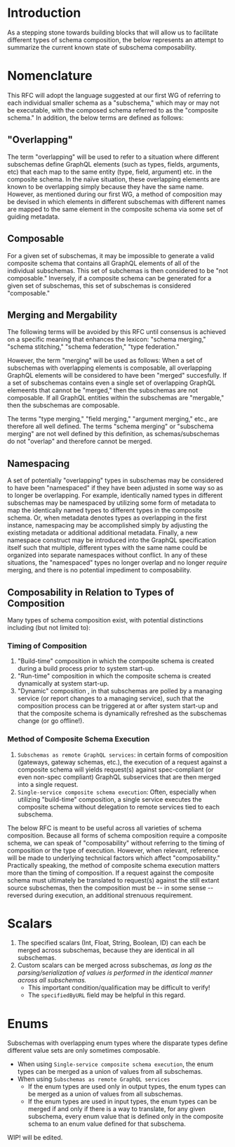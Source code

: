 
# Introduction

As a stepping stone towards building blocks that will allow us to facilitate different types of schema composition, the below represents an attempt to summarize the current known state of subschema composability.

# Nomenclature

This RFC will adopt the language suggested at our first WG of referring to each individual smaller schema as a "subschema," which may or may not be executable, with the composed schema referred to as the "composite schema." In addition, the below terms are defined as follows:

## "Overlapping"

The term "overlapping" will be used to refer to a situation where different subschemas define GraphQL elements (such as types, fields, arguments, etc) that each map to the same entity (type, field, argument) etc. in the composite schema. In the naïve situation, these overlapping elements are known to be overlapping simply because they have the same name. However, as mentioned during our first WG, a method of composition may be devised in which elements in different subschemas with different names are mapped to the same element in the composite schema via some set of guiding metadata.

## Composable

For a given set of subschemas, it may be impossible to generate a valid composite schema that contains all GraphQL elements of all of the individual subschemas. This set of subchemas is then considered to be "not composable." Inversely, if a composite schema can be generated for a given set of subschemas, this set of subschemas is considered "composable."

## Merging and Mergability

The following terms will be avoided by this RFC until consensus is achieved on a specific meaning that enhances the lexicon: "schema merging," "schema stitching," "schema federation," "type federation."

However, the term "merging" will be used as follows: When a set of subschemas with overlapping elements is composable, all overlapping GraphQL elements will be considered to have been "merged" succesfully. If a set of subschemas contains even a single set of overlapping GraphQL elemeents that cannot be "merged," then the subschemas are not composable. If all GraphQL entities within the subschemas are "mergable," then the subschemas are composable.

The terms "type merging," "field merging," "argument merging," etc., are therefore all well defined. The terms "schema merging" or "subschema merging" are not well defined by this definition, as schemas/subschemas do not "overlap" and therefore cannot be merged.

## Namespacing

A set of potentially "overlapping" types in subschemas may be considered to have been "namespaced" if they have been adjusted in some way so as to longer be overlapping. For example, identically named types in different subschemas may be namespaced by utilizing some form of metadata to map the identically named types to different types in the composite schema. Or, when metadata denotes types as overlapping in the first instance, namespacing may be accomplished simply by adjusting the existing metadata or additional additional metadata. Finally, a new namespace construct may be introduced into the GraphQL specification itself such that multiple, different types with the same name could be organized into separate namespaces without conflict. In any of these situations, the "namespaced" types no longer overlap and no longer _require_ merging, and there is no potential impediment to composability. 

## Composability in Relation to Types of Composition

Many types of schema composition exist, with potential distinctions including (but not limited to):

### Timing of Composition

1. "Build-time" composition in which the composite schema is created during a build process prior to system start-up. 
2. "Run-time" composition in which the composite schema is created dynamically at system start-up.
3. "Dynamic" composition , in that subschemas are polled by a managing service (or report changes to a managing service), such that the composition process can be triggered at or after system start-up and that the composite schema is dynamically refreshed as the subschemas change (or go offline!).

### Method of Composite Schema Execution

1. `Subschemas as remote GraphQL services`: in certain forms of composition (gateways, gateway schemas, etc.), the execution of a request against a composite schema will yields request(s) against spec-compliant (or even non-spec compliant) GraphQL subservices that are then merged into a single request.
2. `Single-service composite schema execution`: Often, especially when utilizing "build-time" composition, a single service executes the composite schema without delegation to remote services tied to each subschema. 

The below RFC is meant to be useful across all varieties of schema composition. Because all forms of schema composition require a composite schema, we can speak of "composability" without referring to the timing of composition or the type of execution. However, when relevant, reference will be made to underlying technical factors which affect "composability." Practically speaking, the method of composite schema execution matters more than the timing of composition. If a request against the composite schema must ultimately be translated to request(s) against the still extant source subschemas, then the composition must be -- in some sense -- reversed during execution, an additional strenuous requirement.

# Scalars

1. The specified scalars (Int, Float, String, Boolean, ID) can each be merged across subschemas, because they are identical in all subschemas. 
2. Custom scalars can be merged across subschemas, _as long as the parsing/serialization of values is performed in the identical manner across all subschemas._
   - This important condition/qualification may be difficult to verify!
   - The `specifiedByURL` field may be helpful in this regard.

# Enums

Subschemas with overlapping enum types where the disparate types define different value sets are only sometimes composable.
- When using `Single-service composite schema execution`, the enum types can be merged as a union of values from all subschemas.
- When using `Subschemas as remote GraphQL services`
  - If the enum types are used only in output types, the enum types can be merged as a union of values from all subschemas.
  - If the enum types are used in input types, the enum types can be merged if and only if there is a way to translate, for any given subschema, every enum value that is defined only in the composite schema to an enum value defined for that subschema.

WIP! will be edited.

